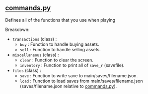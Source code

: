[commands.py](../../commands.py)
-
Defines all of the functions that you use when playing

Breakdown: <br>
 - `transactions` (class) :
    - `buy` : Function to handle buying assets.
    - `sell` : Function to handle selling assets.
 - `miscellaneous` (class) :
    - `clear` : Function to clear the screen.
    - `inventory` : Function to print all of `save_r` (savefile).
 - `files` (class) :
    - `save` : Function to write save to main/saves/filename.json.
    - `load` : Function to load saves from main/saves/filename.json (saves/filename.json relative to [commands.py](../../commands.py)).
